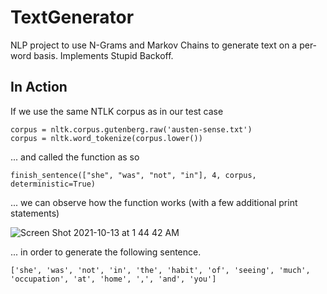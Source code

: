 # TextGenerator
NLP project to use N-Grams and Markov Chains to generate text on a per-word basis. Implements Stupid Backoff.

## In Action
If we use the same NTLK corpus as in our test case
```
corpus = nltk.corpus.gutenberg.raw('austen-sense.txt')
corpus = nltk.word_tokenize(corpus.lower())
```

... and called the function as so
```
finish_sentence(["she", "was", "not", "in"], 4, corpus, deterministic=True)
```

... we can observe how the function works (with a few additional print statements)

![Screen Shot 2021-10-13 at 1 44 42 AM](https://user-images.githubusercontent.com/89488845/137074693-a1541d89-1e2c-4ec6-8004-2b1309735b23.png)

... in order to generate the following sentence.
```
['she', 'was', 'not', 'in', 'the', 'habit', 'of', 'seeing', 'much', 'occupation', 'at', 'home', ',', 'and', 'you']
```

